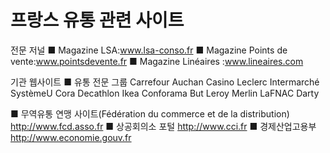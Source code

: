 # 프랑스 유통 관련 사이트


전문 저널
■ Magazine LSA:www.lsa-conso.fr
■ Magazine Points de vente:www.pointsdevente.fr
■ Magazine Linéaires :www.lineaires.com

기관 웹사이트
■ 유통 전문 그룹
Carrefour
Auchan
Casino
Leclerc
Intermarché
SystèmeU
Cora
Decathlon
Ikea
Conforama
But
Leroy Merlin
LaFNAC
Darty



■ 무역유통 연맹 사이트(Fédération du commerce et de la distribution)
http://www.fcd.asso.fr
■ 상공회의소 포털
http://www.cci.fr
■ 경제산업고용부
http://www.economie.gouv.fr